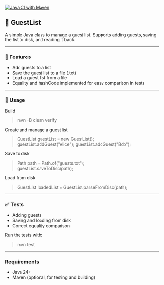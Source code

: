 [![Java CI with Maven](https://github.com/nina-bornemann/Guest_List/actions/workflows/maven.yml/badge.svg)](https://github.com/nina-bornemann/Guest_List/actions/workflows/maven.yml)

## 📜 GuestList  

A simple Java class to manage a guest list.
Supports adding guests, saving the list to disk, and reading it back.

---

### 🚀 Features
- Add guests to a list
- Save the guest list to a file (.txt)
- Load a guest list from a file
- Equality and hashCode implemented for easy comparison in tests

---

### 🔧 Usage

Build
> mvn -B clean verify

Create and manage a guest list
> GuestList guestList = new GuestList();  
> guestList.addGuest("Alice");
> guestList.addGuest("Bob");

Save to disk
> Path path = Path.of("guests.txt");  
> guestList.saveToDisc(path);

Load from disk
> GuestList loadedList = GuestList.parseFromDisc(path);  

---

### ✅ Tests
- Adding guests
- Saving and loading from disk
- Correct equality comparison

Run the tests with:
> mvn test

---

### Requirements
- Java 24+
- Maven (optional, for testing and building)